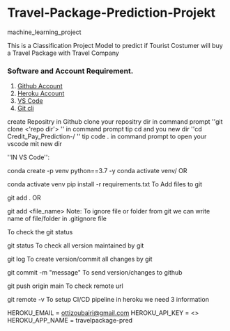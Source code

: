 # Travel-Package-Prediction-Projekt
machine_learning_project

This is a Classification Project Model to predict if Tourist Costumer will buy a Travel Package with Travel Company

### Software and Account Requirement.

1. [Github Account](https://github.com)
2. [Heroku Account](https://dashboard.heroku.com/login)
3. [VS Code](https://code.visualstudio.com/download)
4. [Git cli](https://git-scm.com/downloads)

create Repositry in Github
clone your repositry dir in command prompt
''git clone <'repo dir'>
''
in command prompt tip cd and you new dir 
''cd Credit_Pay_Prediction-/
''
tip code . in command prompt to open your vscode mit new dir

''IN VS Code'':

conda create -p venv python==3.7 -y
conda activate venv/
OR

conda activate venv
pip install -r requirements.txt
To Add files to git

git add .
OR

git add <file_name>
Note: To ignore file or folder from git we can write name of file/folder in .gitignore file

To check the git status

git status
To check all version maintained by git

git log
To create version/commit all changes by git

git commit -m "message"
To send version/changes to github

git push origin main
To check remote url

git remote -v
To setup CI/CD pipeline in heroku we need 3 information

HEROKU_EMAIL = ottizoubairi@gmail.com
HEROKU_API_KEY = <>
HEROKU_APP_NAME = travelpackage-pred
